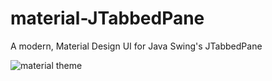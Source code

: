 # material-JTabbedPane
A modern, Material Design UI for Java Swing's JTabbedPane

![material theme](/img/matherial-tabs.gif)

